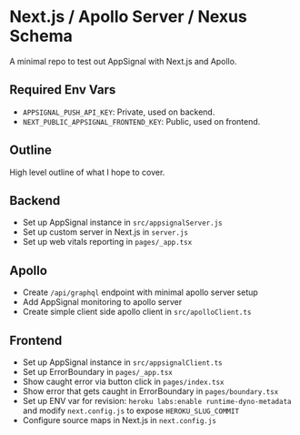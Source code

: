# Next.js / Apollo Server / Nexus Schema

A minimal repo to test out AppSignal with Next.js and Apollo.

## Required Env Vars

- `APPSIGNAL_PUSH_API_KEY`: Private, used on backend.
- `NEXT_PUBLIC_APPSIGNAL_FRONTEND_KEY`: Public, used on frontend.

## Outline

High level outline of what I hope to cover.

## Backend

- Set up AppSignal instance in `src/appsignalServer.js`
- Set up custom server in Next.js in `server.js`
- Set up web vitals reporting in `pages/_app.tsx`

## Apollo

- Create `/api/graphql` endpoint with minimal apollo server setup
- Add AppSignal monitoring to apollo server
- Create simple client side apollo client in `src/apolloClient.ts`

## Frontend

- Set up AppSignal instance in `src/appsignalClient.ts`
- Set up ErrorBoundary in `pages/_app.tsx`
- Show caught error via button click in `pages/index.tsx`
- Show error that gets caught in ErrorBoundary in `pages/boundary.tsx`
- Set up ENV var for revision: `heroku labs:enable runtime-dyno-metadata` and modify `next.config.js` to expose `HEROKU_SLUG_COMMIT`
- Configure source maps in Next.js in `next.config.js`
